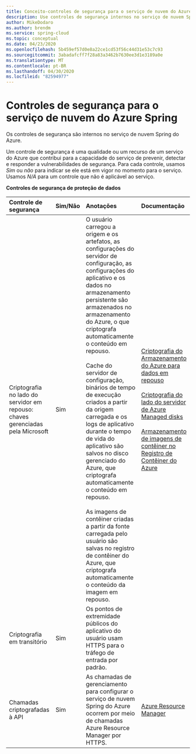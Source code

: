 ```yaml
---
title: Conceito-controles de segurança para o serviço de nuvem do Azure Spring
description: Use controles de segurança internos no serviço de nuvem Spring do Azure.
author: MikeDodaro
ms.author: brendm
ms.service: spring-cloud
ms.topic: conceptual
ms.date: 04/23/2020
ms.openlocfilehash: 5b459ef57d0e8a22ce1cd53f56c44d31e53c7c93
ms.sourcegitcommit: 3abadafcff7f28a83a3462b7630ee3d1e3189a0e
ms.translationtype: MT
ms.contentlocale: pt-BR
ms.lasthandoff: 04/30/2020
ms.locfileid: "82594977"
---
```

# <a name="security-controls-for-azure-spring-cloud-service"></a>Controles de segurança para o serviço de nuvem do Azure Spring
Os controles de segurança são internos no serviço de nuvem Spring do Azure.

Um controle de segurança é uma qualidade ou um recurso de um serviço do Azure que contribui para a capacidade do serviço de prevenir, detectar e responder a vulnerabilidades de segurança.  Para cada controle, usamos *Sim* ou *não* para indicar se ele está em vigor no momento para o serviço.  Usamos *N/A* para um controle que não é aplicável ao serviço. 

**Controles de segurança de proteção de dados**

| Controle de segurança | Sim/Não | Anotações | Documentação |
|:-------------|:-------|:-------------------------------|:----------------------|
| Criptografia no lado do servidor em repouso: chaves gerenciadas pela Microsoft | Sim | O usuário carregou a origem e os artefatos, as configurações do servidor de configuração, as configurações do aplicativo e os dados no armazenamento persistente são armazenados no armazenamento do Azure, o que criptografa automaticamente o conteúdo em repouso.<br><br>Cache do servidor de configuração, binários de tempo de execução criados a partir da origem carregada e os logs de aplicativo durante o tempo de vida do aplicativo são salvos no disco gerenciado do Azure, que criptografa automaticamente o conteúdo em repouso.<br><br>As imagens de contêiner criadas a partir da fonte carregada pelo usuário são salvas no registro de contêiner do Azure, que criptografa automaticamente o conteúdo da imagem em repouso. | [Criptografia do Armazenamento do Azure para dados em repouso](https://docs.microsoft.com/azure/storage/common/storage-service-encryption)<br><br>[Criptografia do lado do servidor de Azure Managed disks](https://docs.microsoft.com/azure/virtual-machines/linux/disk-encryption)<br><br>[Armazenamento de imagens de contêiner no Registro de Contêiner do Azure](https://docs.microsoft.com/azure/container-registry/container-registry-storage) |
| Criptografia em transitório | Sim | Os pontos de extremidade públicos do aplicativo do usuário usam HTTPS para o tráfego de entrada por padrão. |  |
| Chamadas criptografadas à API | Sim | As chamadas de gerenciamento para configurar o serviço de nuvem Spring do Azure ocorrem por meio de chamadas Azure Resource Manager por HTTPS. | [Azure Resource Manager](https://docs.microsoft.com/azure/azure-resource-manager/) |

